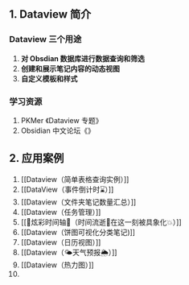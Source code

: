 ## 1. Dataview 简介
### Dataview 三个用途
1. **对 Obsdian 数据库进行数据查询和筛选**
2. **创建和展示笔记内容的动态视图**
3. **自定义模板和样式**

### 学习资源 
1. PKMer 《Dataview 专题》
2. Obsidian 中文论坛《》
## 2. 应用案例
1. [[Dataview（简单表格查询实例）]]
2. [[DataView（事件倒计时⌛）]]
3. [[Dataview（文件夹笔记数量汇总）]]
4. [[Dataview（任务管理）]]
5. [[🌈炫彩时间轴🌈（时间流逝🫧在这一刻被具象化💥）]]
6. [[Dataview（饼图可视化分类笔记)]]
7. [[Dataview（日历视图）]]
8. [[Dataview（🌤️天气预报🌦️）]]
9. [[Dataview（热力图）]]
10. 